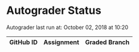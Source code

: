 # Autograder Status
Autograder last run at: October 02, 2018 at 10:20

| GitHub ID | Assignment | Graded Branch |
|-----------|------------|---------------|
